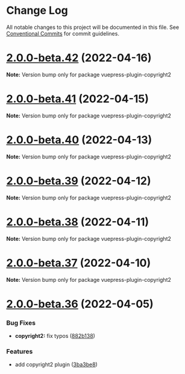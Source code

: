 # Change Log

All notable changes to this project will be documented in this file.
See [Conventional Commits](https://conventionalcommits.org) for commit guidelines.

# [2.0.0-beta.42](https://github.com/vuepress-theme-hope/vuepress-theme-hope/compare/v2.0.0-beta.41...v2.0.0-beta.42) (2022-04-16)

**Note:** Version bump only for package vuepress-plugin-copyright2

# [2.0.0-beta.41](https://github.com/vuepress-theme-hope/vuepress-theme-hope/compare/v2.0.0-beta.40...v2.0.0-beta.41) (2022-04-15)

**Note:** Version bump only for package vuepress-plugin-copyright2

# [2.0.0-beta.40](https://github.com/vuepress-theme-hope/vuepress-theme-hope/compare/v2.0.0-beta.39...v2.0.0-beta.40) (2022-04-13)

**Note:** Version bump only for package vuepress-plugin-copyright2

# [2.0.0-beta.39](https://github.com/vuepress-theme-hope/vuepress-theme-hope/compare/v2.0.0-beta.38...v2.0.0-beta.39) (2022-04-12)

**Note:** Version bump only for package vuepress-plugin-copyright2

# [2.0.0-beta.38](https://github.com/vuepress-theme-hope/vuepress-theme-hope/compare/v2.0.0-beta.37...v2.0.0-beta.38) (2022-04-11)

**Note:** Version bump only for package vuepress-plugin-copyright2

# [2.0.0-beta.37](https://github.com/vuepress-theme-hope/vuepress-theme-hope/compare/v2.0.0-beta.36...v2.0.0-beta.37) (2022-04-10)

**Note:** Version bump only for package vuepress-plugin-copyright2

# [2.0.0-beta.36](https://github.com/vuepress-theme-hope/vuepress-theme-hope/compare/v2.0.0-beta.35...v2.0.0-beta.36) (2022-04-05)

### Bug Fixes

- **copyright2:** fix typos ([882b138](https://github.com/vuepress-theme-hope/vuepress-theme-hope/commit/882b138b92570b15ada8a052f57ea0c9f1fad36d))

### Features

- add copyright2 plugin ([3ba3be8](https://github.com/vuepress-theme-hope/vuepress-theme-hope/commit/3ba3be81383a29f5121cd7317d1fc8a105e51a7a))
